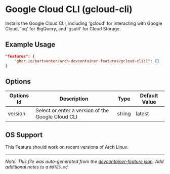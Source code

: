 
# Google Cloud CLI (gcloud-cli)

Installs the Google Cloud CLI, including 'gcloud' for interacting with Google Cloud, 'bq' for BigQuery, and 'gsutil' for Cloud Storage.

## Example Usage

```json
"features": {
    "ghcr.io/bartventer/arch-devcontainer-features/gcloud-cli:1": {}
}
```

## Options

| Options Id | Description | Type | Default Value |
|-----|-----|-----|-----|
| version | Select or enter a version of the Google Cloud CLI | string | latest |

## OS Support

This Feature should work on recent versions of Arch Linux.


---

_Note: This file was auto-generated from the [devcontainer-feature.json](https://github.com/bartventer/arch-devcontainer-features/blob/main/src/gcloud-cli/devcontainer-feature.json).  Add additional notes to a `NOTES.md`._
